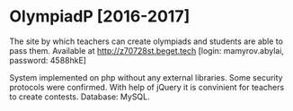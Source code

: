 # OlympiadP [2016-2017]
The site by which teachers can create olympiads and students are able to pass them.
Available at http://z70728st.beget.tech 
[login: mamyrov.abylai, password: 4588hkE]

System implemented on php without any external libraries.
Some security protocols were confirmed.
With help of jQuery it is convinient for teachers to create contests.
Database: MySQL.
